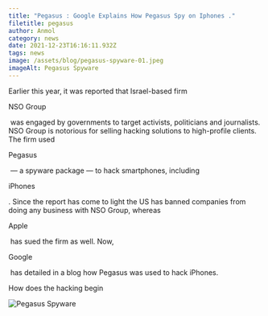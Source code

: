 ```yaml
---
title: "Pegasus : Google Explains How Pegasus Spy on Iphones ."
filetitle: pegasus
author: Anmol
category: news
date: 2021-12-23T16:16:11.932Z
tags: news
image: /assets/blog/pegasus-spyware-01.jpeg
imageAlt: Pegasus Spyware
---
```

Earlier this year, it was reported that Israel-based firm 

NSO Group

 was engaged by governments to target activists, politicians and journalists. NSO Group is notorious for selling hacking solutions to high-profile clients. The firm used 

Pegasus

 — a spyware package — to hack smartphones, including 

iPhones

. Since the report has come to light the US has banned companies from doing any business with NSO Group, whereas 

Apple

 has sued the firm as well. Now, 

Google

 has detailed in a blog how Pegasus was used to hack iPhones. 

How does the hacking begin

![Pegasus Spyware](/assets/blog/pegasus-spyware-02.jpeg "Pegasus Spyware")